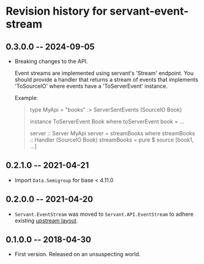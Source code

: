# Revision history for servant-event-stream

## 0.3.0.0 -- 2024-09-05

* Breaking changes to the API.

    Event streams are implemented using servant's 'Stream' endpoint. You should
    provide a handler that returns a stream of events that implements 'ToSourceIO'
    where events have a 'ToServerEvent' instance.

    Example:

    > type MyApi = "books" :> ServerSentEvents (SourceIO Book)
    >
    > instance ToServerEvent Book where
    >   toServerEvent book = ...
    >
    > server :: Server MyApi
    > server = streamBooks
    >   where streamBooks :: Handler (SourceIO Book)
              streamBooks = pure $ source [book1, ...]

## 0.2.1.0 -- 2021-04-21

* Import `Data.Semigroup` for base < 4.11.0

## 0.2.0.0 -- 2021-04-20

* `Servant.EventStream` was moved to `Servant.API.EventStream` to adhere existing [upstream layout](https://hackage.haskell.org/package/servant-0.18.2/docs/Servant-API-Stream.html).

## 0.1.0.0 -- 2018-04-30

* First version. Released on an unsuspecting world.
